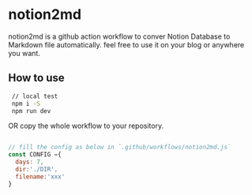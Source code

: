 # notion2md

notion2md is a github action workflow to conver Notion Database to Markdown file automatically. feel free to use it on your blog or anywhere you want.


## How to use
```bash
 // local test
 npm i -S
 npm run dev
```

OR copy the whole workflow to your repository.
```js

// fill the config as below in `.github/workflows/notion2md.js`
const CONFIG ={
  days: 7,
  dir:'./DIR',
  filename:'xxx'
}
```
